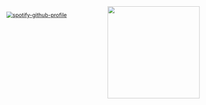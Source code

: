 <img id='gif' align="right" src="https://media.giphy.com/media/CrFLL3CnRpw5ddlBMm/giphy.gif" width="240">

[![spotify-github-profile](https://spotify-github-profile.kittinanx.com/api/view?uid=31fgciokdiwq27yvijoieth6hayy&cover_image=true&theme=novatorem&show_offline=false&background_color=121212&interchange=false&bar_color=ff0000&bar_color_cover=false)](https://github.com/iNyix)
